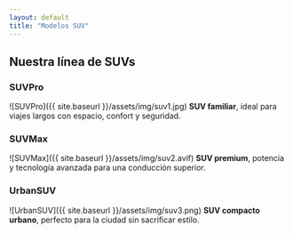 ```yaml
---
layout: default
title: "Modelos SUV"
---
```


## Nuestra línea de SUVs

### SUVPro
![SUVPro]({{ site.baseurl }}/assets/img/suv1.jpg)
**SUV familiar**, ideal para viajes largos con espacio, confort y seguridad.

### SUVMax
![SUVMax]({{ site.baseurl }}/assets/img/suv2.avif)
**SUV premium**, potencia y tecnología avanzada para una conducción superior.

### UrbanSUV
![UrbanSUV]({{ site.baseurl }}/assets/img/suv3.png)
**SUV compacto urbano**, perfecto para la ciudad sin sacrificar estilo.
